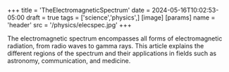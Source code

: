 +++
title = 'TheElectromagneticSpectrum'
date = 2024-05-16T10:02:53-05:00
draft = true
tags = ['science','physics',]
[image]
  [params]
    name = 'header'
    src = '/physics/elecspec.jpg'
+++


The electromagnetic spectrum encompasses all forms of electromagnetic radiation, from radio waves to gamma rays. This article explains the different regions of the spectrum and their applications in fields such as astronomy, communication, and medicine.